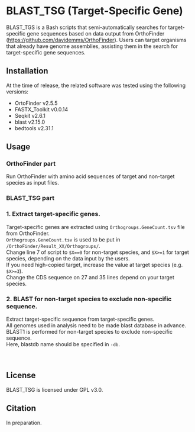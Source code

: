 # BLAST_TSG (Target-Specific Gene)
BLAST_TGS is a Bash scripts that semi-automatically searches for target-specific gene sequences based on data output from OrthoFinder (https://github.com/davidemms/OrthoFinder). Users can target organisms that already have genome assemblies, assisting them in the search for target-specific gene sequences.

## Installation
At the time of release, the related software was tested using the following versions:
<br>
* OrtoFinder v2.5.5
* FASTX_Toolkit v0.0.14
* Seqkit v2.6.1
* blast v2.15.0
* bedtools v2.31.1

## Usage
### OrthoFinder part
Run OrthoFinder with amino acid sequences of target and non-target species as input files.

### BLAST_TSG part
### 1. Extract target-specific genes.
Target-specific genes are extracted using ```Orthogroups.GeneCount.tsv``` file from OrthoFinder.
<br>
```Orthogroups.GeneCount.tsv``` is used to be put in ```/OrthoFinder/Result_XX/Orthogroups/```.
<br>
Change line 7 of script to ```$X==0``` for non-target species, and ```$X>=1``` for target species, depending on the data input by the users.
<br>
If you need high-copied target, increase the value at target species (e.g. ```$X>=3```).
<br>
Change the CDS sequence on 27 and 35 lines depend on your target species.
<br>
### 2. BLAST for non-target species to exclude non-specific sequence.
Extract target-specific sequence from target-specific genes.
<br>
All genomes used in analysis need to be made blast database in advance.
<br>
BLAST1 is performed for non-target species to exclude non-specific sequence.
<br>
Here, blastdb name should be specified in ```-db```.
<br>
<br>
<br>

## License
BLAST_TSG is licensed under GPL v3.0. 


## Citation
In preparation. 
